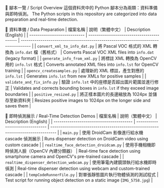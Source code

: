 📁 腳本一覽 / Script Overview
這個資料夾中的 Python 腳本分為兩類：資料準備與即時偵測。
The Python scripts in this repository are categorized into data preparation and real-time detection.


🔧 資料準備 / Data Preparation
| 檔案名稱                         | 說明（繁體中文）                                   | Description (English)                                                               |
| ---------------------------- | ------------------------------------------ | ----------------------------------------------------------------------------------- |
| `convert_xml_to_info_dat.py` | 將 Pascal VOC 格式的 XML 轉換為 `info.dat` 檔（舊格式） | Converts Pascal VOC XML files into `info.dat` (legacy format)                       |
| `generate_info_from_xml.py`  | 將標註 XML 轉換為 OpenCV 用的 `info.lst` 格式        | Converts annotated XML files into `info.lst` for OpenCV training                    |
| `opencv_createsamples.py`    | 處理新的 XML 標註，產生對應的 `info.lst`               | Generates `info.lst` from new XMLs for positive samples                             |
| `validate_and_fix_info.py`   | 驗證 `info.lst` 中的座標是否超出圖片範圍並進行修正            | Validates and corrects bounding boxes in `info.lst` if they exceed image boundaries |
| `positive_resized.py`        | 將正樣本圖片的長邊縮放為 1024px 並儲存至新資料夾               | Resizes positive images to 1024px on the longer side and saves them                 |


🎥 即時偵測展示 / Real-Time Detection Demos
| 檔案名稱                                     | 說明（繁體中文）                         | Description (English)                                                             |
| ---------------------------------------- | -------------------------------- | --------------------------------------------------------------------------------- |
| `main.py`                                | 使用 DroidCam 影像進行給水機 cascade 偵測展示 | Runs dispenser detection on DroidCam video using custom cascade                   |
| `realtime_face_detection_droidcam.py`    | 使用手機相機即時偵測人臉（OpenCV 內建分類器）       | Real-time face detection using smartphone camera and OpenCV's pre-trained cascade |
| `realtime_dispenser_detection_webcam.py` | 使用筆電內建鏡頭執行給水機即時偵測                | Real-time dispenser detection using webcam and custom-trained cascade             |
| `tempCodeRunnerFile.py`                  | 對單張靜態圖片執行物體偵測的測試程式               | Test script for running object detection on a static image (`IMG_5758.jpg`)       |
